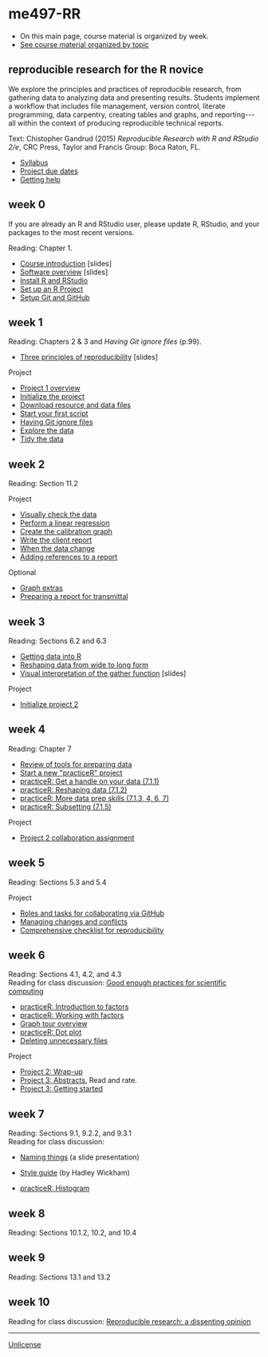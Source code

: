 
# me497-RR

- On this main page, course material is organized by week. 
- [See course material organized by topic](cm/README.md)  

## reproducible research for the R novice

We explore the principles and practices of reproducible research, from gathering data to analyzing data and presenting results. Students implement a  workflow that includes file management, version control, literate programming, data carpentry, creating tables and graphs, and reporting---all within the context of producing reproducible technical reports. 

Text: Chistopher Gandrud (2015) *Reproducible Research with R and RStudio 2/e*, CRC Press, Taylor and Francis Group: Boca Raton, FL. 

- [Syllabus](cm/cm001_syllabus.md) 
- [Project due dates](cm/cm002a_deadlines.md) 
- [Getting help ](cm/cm002b_getting-help.md) 

## week 0

If you are already an R and RStudio user, please update R, RStudio, and your packages to the most recent versions.

Reading: Chapter 1. 

- [Course introduction](slides/slides001_introduction.pdf) [slides] 
- [Software overview](slides/slides002_software.pdf) [slides] 
- [Install R and RStudio](https://github.com/DSR-RHIT/install-R-and-RStudio) 
- [Set up an R Project](https://github.com/DSR-RHIT/install-R-and-RStudio) 
- [Setup Git and GitHub](cm/cm003_git-setup.md) 


## week 1


Reading: Chapters 2 & 3 and *Having Git ignore files* (p.99).  

- [Three principles of reproducibility](slides/slides003_start-report.pdf) [slides]  

Project 

- [Project 1 overview](cm/cm004_project-1_overview.md) 
- [Initialize the project](cm/cm005_project-1_initialize.md) 
- [Download resource and data files](cm/cm006_project-1_downloads.md) 
- [Start your first script](cm/cm007_project-1_first-script.md) 
- [Having Git ignore files](cm/cm008_project-1_gitignore.md) 
- [Explore the data](cm/cm009_project-1_explore-data.md) 
- [Tidy the data](cm/cm010_project-1_tidy-data.md) 

## week 2

Reading: Section 11.2 

Project 

- [Visually check the data](cm/cm011_project-1_graph-first-look.md) 
- [Perform a linear regression](cm/cm012_project-1_regression.md) 
- [Create the calibration graph](cm/cm013_project-1_graph-better.md) 
- [Write the client report](cm/cm015_project-1_report.md) 
- [When the data change](cm/cm017_project-1_data-change.md) 
- [Adding references to a report](cm/cm018_project-1_references.md) 

Optional  

- [Graph extras](cm/cm014_project-1_graph-extras.md) 
- [Preparing a report for transmittal](cm/cm016_project-1_report-transmittal.md) 

## week 3

Reading: Sections 6.2 and 6.3

- [Getting data into R](cm/cm020_getting-data-into-R.md) 
- [Reshaping data from wide to long form](cm/cm021_reshaping-data.md) 
- [Visual interpretation of the gather function](slides/slides004_visual-gather.pdf)  [slides] 

Project 

- [Initialize project 2](cm/cm019_project-2_start.md) 

## week 4 

Reading: Chapter 7 

- [Review of tools for preparing data](cm/cm022_review-data-prep.md) 
- [Start a new "practiceR" project](cm/cm023_practiceR.md) 
- [practiceR: Get a handle on your data (7.1.1)](cm/cm024_ch07_handle-on-data.md) 
- [practiceR: Reshaping data (7.1.2)](cm/cm025_ch07_reshaping-data.md) 
- [practiceR: More data prep skills (7.1.3, 4, 6, 7)](cm/cm026_ch07_more-data-prep.md) 
- [practiceR: Subsetting (7.1.5)](cm/cm028_ch07_subsetting.md) 

Project 

- [Project 2 collaboration assignment](cm/cm027_project-2_reviewers.md) 

## week 5 

Reading: Sections 5.3 and 5.4 

Project 

- [Roles and tasks for collaborating via GitHub](cm/cm029_collaborating-github.md) 
- [Managing changes and conflicts](cm/cm030_change-conflict-revert.md) 
- [Comprehensive checklist for reproducibility](http://ropensci.github.io/reproducibility-guide/sections/checklist/) 

## week 6 

Reading: Sections 4.1, 4.2, and 4.3    
Reading for class discussion: [Good enough practices for scientific computing](http://swcarpentry.github.io/good-enough-practices-in-scientific-computing/)  

- [practiceR: Introduction to factors](cm/cm032_factors.md) 
- [practiceR: Working with factors](cm/cm033_working-with-factors.md) 
- [Graph tour overview](cm/cm034_graph-tour-overview.md) 
- [practiceR: Dot plot](cm/cm035_dot-plot.md) 
- [Deleting unnecessary files](cm/cm037_unlink-files.md) 

Project 

- [Project 2: Wrap-up](cm/cm040_project-2_wrapup.md) 
- [Project 3: Abstracts.](cm/cm031_project-3-descriptions.md) Read and rate. 
- [Project 3: Getting started](cm/cm037_project-3_collabs.md)




## week 7 

Reading: Sections 9.1, 9.2.2, and 9.3.1    
Reading for class discussion:

- [Naming things](https://rawgit.com/Reproducible-Science-Curriculum/rr-organization1/master/organization-01-slides.html#1) (a slide presentation)    
- [Style guide](http://adv-r.had.co.nz/Style.html) (by Hadley Wickham) 

- [practiceR: Histogram](cm/cm036_histogram.md) 




## week 8 

Reading: Sections 10.1.2, 10.2, and 10.4 

## week 9 

Reading: Sections 13.1 and 13.2 

## week 10 

Reading for class discussion: [Reproducible research: a dissenting opinion](http://cogprints.org/8675/1/ReproducibleResearch.pdf) 

---
[Unlicense](UNLICENSE.md)
